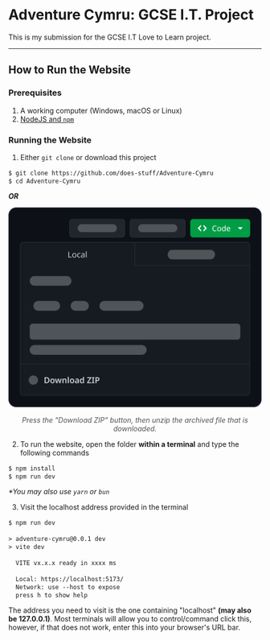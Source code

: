 # Adventure Cymru: GCSE I.T. Project

This is my submission for the GCSE I.T Love to Learn project.

---

## How to Run the Website

### Prerequisites

1. A working computer (Windows, macOS or Linux)
2. [NodeJS and `npm`](https://nodejs.org/en/download)

### Running the Website

1. Either `git clone` or download this project

```
$ git clone https://github.com/does-stuff/Adventure-Cymru
$ cd Adventure-Cymru
```

**_OR_**

![Custom designed image representing how to download this repository through GitHub.](/.assets/download_graphic.png)

<p align="center" style="opacity: 0.75;"><i>Press the "Download ZIP" button, then unzip the archived file that is downloaded.</i></p>

2. To run the website, open the folder **within a terminal** and type the following commands

```
$ npm install
$ npm run dev
```

_\*You may also use `yarn` or `bun`_

3. Visit the localhost address provided in the terminal

```
$ npm run dev

> adventure-cymru@0.0.1 dev
> vite dev

  VITE vx.x.x ready in xxxx ms

  Local: https://localhost:5173/
  Network: use --host to expose
  press h to show help
```

The address you need to visit is the one containing "localhost" **(may also be 127.0.0.1)**. Most terminals will allow you to control/command click this, however, if that does not work, enter this into your browser's URL bar.
